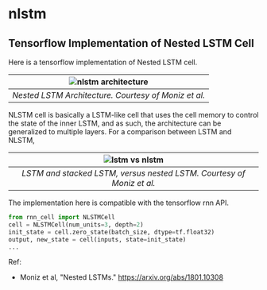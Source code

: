 # nlstm
## Tensorflow Implementation of Nested LSTM Cell

Here is a tensorflow implementation of Nested LSTM cell.

| ![nlstm architecture](https://github.com/hannw/nlstm/img/nlstm_architecture.png) |
|:--:| 
| *Nested LSTM Architecture. Courtesy of Moniz et al.* |

NLSTM cell is basically a LSTM-like cell that uses the cell memory to control the state of the inner LSTM, and as such, the architecture can be generalized to multiple layers. For a comparison between LSTM and NLSTM,

| ![lstm vs nlstm](https://github.com/hannw/nlstm/img/lstm_vs_nlstm.png) |
|:--:| 
| *LSTM and stacked LSTM, versus nested LSTM. Courtesy of Moniz et al.* |

The implementation  here is compatible with the tensorflow rnn API.

```python
from rnn_cell import NLSTMCell
cell = NLSTMCell(num_units=3, depth=2)
init_state = cell.zero_state(batch_size, dtype=tf.float32)
output, new_state = cell(inputs, state=init_state)
...
```

Ref:
- Moniz et al, "Nested LSTMs." https://arxiv.org/abs/1801.10308

